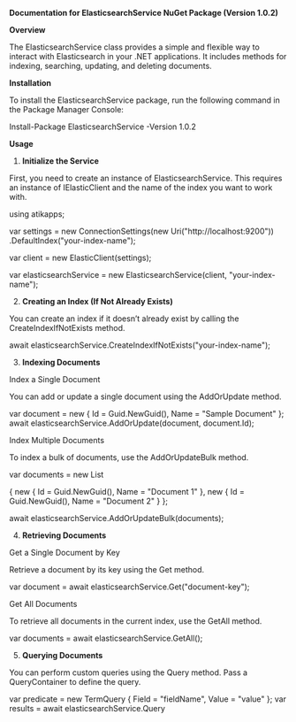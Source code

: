 **Documentation for ElasticsearchService NuGet Package (Version 1.0.2)** 

**Overview** 

The ElasticsearchService class provides a simple and flexible way to interact with Elasticsearch in your .NET applications. It includes methods for indexing, searching, updating, and deleting documents. 

**Installation** 

To install the ElasticsearchService package, run the following command in the Package Manager Console: 

Install-Package ElasticsearchService -Version 1.0.2 

**Usage** 

1. **Initialize the Service** 

First, you need to create an instance of ElasticsearchService. This requires an instance of IElasticClient and the name of the index you want to work with. 

using atikapps; 

var settings = new ConnectionSettings(new Uri("http://localhost:9200"))     .DefaultIndex("your-index-name"); 

var client = new ElasticClient(settings); 

var elasticsearchService = new ElasticsearchService(client, "your-index- name"); 

2. **Creating an Index (If Not Already Exists)** 

You can create an index if it doesn’t already exist by calling the CreateIndexIfNotExists method. 

await elasticsearchService.CreateIndexIfNotExists("your-index-name"); 

3. **Indexing Documents** 

Index a Single Document 

You can add or update a single document using the AddOrUpdate method. 

var document = new { Id = Guid.NewGuid(), Name = "Sample Document" }; await elasticsearchService.AddOrUpdate(document, document.Id); 

Index Multiple Documents 

To index a bulk of documents, use the AddOrUpdateBulk method. 

var documents = new List<object> 

{ 
    new { Id = Guid.NewGuid(), Name = "Document 1" },     new { Id = Guid.NewGuid(), Name = "Document 2" } 
}; 

await elasticsearchService.AddOrUpdateBulk(documents); 

4. **Retrieving Documents** 

Get a Single Document by Key 

Retrieve a document by its key using the Get method. 

var document = await elasticsearchService.Get<object>("document-key"); 

Get All Documents 

To retrieve all documents in the current index, use the GetAll method. 

var documents = await elasticsearchService.GetAll<object>(); 

5. **Querying Documents** 

You can perform custom queries using the Query method. Pass a QueryContainer to define the query. 

var predicate = new TermQuery { Field = "fieldName", Value = "value" }; var results = await elasticsearchService.Query<object>(predicate); 

6. **Deleting Documents** 

Delete a Single Document by Key 

You can remove a document using its key with the Remove method. 

bool success = await elasticsearchService.Remove<object>("document-key"); 

Delete All Documents 

To delete all documents in the current index, use the RemoveAll method. 

long deletedCount = await elasticsearchService.RemoveAll<object>(); 

Delete Documents by Text Match 

You can delete documents that match specific text in a field using RemoveByTextMatch. 

long deletedCount = await elasticsearchService.RemoveByTextMatch<object>("fieldName", "text"); 

**Method Summary** 

- **Index(string indexName)**: Sets the index name and returns the ElasticsearchService instance for method chaining. 
- **SetIndex(string indexName)**: Sets the index name without returning the service instance. 
- **CreateIndexIfNotExists(string indexName)**: Creates an index if it does not already exist. 
- **AddOrUpdateBulk<T>(IEnumerable<T> documents)**: Adds or updates a bulk of documents in the current index. 
- **AddOrUpdate<T>(T document, Guid id)**: Adds or updates a single document in the current index. 
- **Get<T>(string key)**: Retrieves a single document by its key from the current index. 
- **GetAll<T>()**: Retrieves all documents from the current index. 
- **Query<T>(QueryContainer predicate)**: Queries documents based on a custom predicate. 
- **Remove<T>(string key)**: Removes a single document by its key from the current index. 
- **RemoveAll<T>()**: Removes all documents from the current index. 
- **RemoveByTextMatch<T>(string fieldName, string text)**: Removes documents that match a specific text in a specific field. 

**Example** 

Here is a complete example of using the ElasticsearchService: 

using atikapps; 

var settings = new ConnectionSettings(new Uri("http://localhost:9200"))     .DefaultIndex("your-index-name"); 

var client = new ElasticClient(settings); 

var elasticsearchService = new ElasticsearchService(client, "your-index- name"); 

// Ensure index exists 

await elasticsearchService.CreateIndexIfNotExists("your-index-name"); 

// Index a document 

var document = new { Id = Guid.NewGuid(), Name = "Sample Document" }; await elasticsearchService.AddOrUpdate(document, document.Id); 

// Retrieve the document 

var retrievedDocument = await elasticsearchService.Get<object>(document.Id.ToString()); 

// Query documents 

var predicate = new TermQuery { Field = "Name", Value = "Sample Document" }; var results = await elasticsearchService.Query<object>(predicate); 

// Delete the document 

await elasticsearchService.Remove<object>(document.Id.ToString()); 

This documentation should help you get started with the ElasticsearchService package. For any issues or further details, refer to the source code or contact the package author. 
